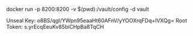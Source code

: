 docker run -p 8200:8200 -v $(pwd):/vault/config -d vault

Unseal Key: o8BS/qgI/YWpn95eaaHt60AFnV/yYOOXrqFDq+lVXQg=
Root Token: s.yrEcqEeuKv85biCHpBa8TqCH
